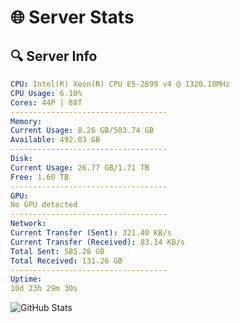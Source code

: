 # 🌐 Server Stats
## 🔍 Server Info
```yaml
CPU: Intel(R) Xeon(R) CPU E5-2699 v4 @ 1320.18MHz
CPU Usage: 6.10%
Cores: 44P | 88T
-----------------------------------
Memory:
Current Usage: 8.26 GB/503.74 GB
Available: 492.03 GB
-----------------------------------
Disk:
Current Usage: 26.77 GB/1.71 TB
Free: 1.60 TB
-----------------------------------
GPU:
No GPU detected
-----------------------------------
Network:
Current Transfer (Sent): 321.40 KB/s
Current Transfer (Received): 83.14 KB/s
Total Sent: 585.28 GB
Total Received: 131.26 GB
-----------------------------------
Uptime:
10d 23h 29m 30s
```
![GitHub Stats](https://img.shields.io/badge/Updated-2025-04-30_16:38:18-blue)